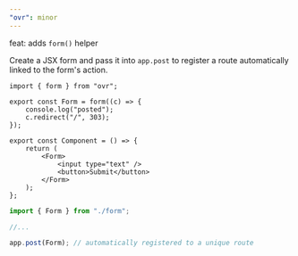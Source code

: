 ```yaml
---
"ovr": minor
---
```


feat: adds `form()` helper

Create a JSX form and pass it into `app.post` to register a route automatically linked to the form's action.

```tsx
import { form } from "ovr";

export const Form = form((c) => {
	console.log("posted");
	c.redirect("/", 303);
});

export const Component = () => {
	return (
		<Form>
			<input type="text" />
			<button>Submit</button>
		</Form>
	);
};
```

```ts
import { Form } from "./form";

//...

app.post(Form); // automatically registered to a unique route
```
